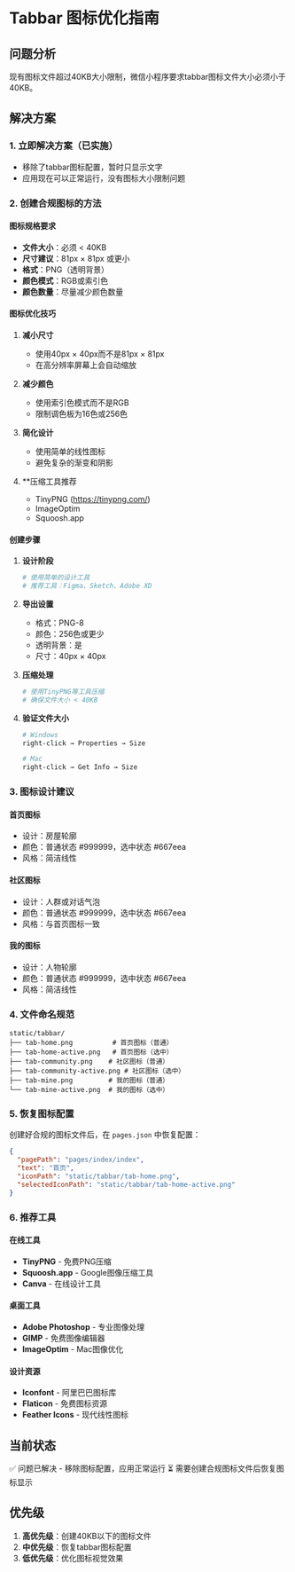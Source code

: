 # Tabbar 图标优化指南

## 问题分析
现有图标文件超过40KB大小限制，微信小程序要求tabbar图标文件大小必须小于40KB。

## 解决方案

### 1. 立即解决方案（已实施）
- 移除了tabbar图标配置，暂时只显示文字
- 应用现在可以正常运行，没有图标大小限制问题

### 2. 创建合规图标的方法

#### 图标规格要求
- **文件大小**：必须 < 40KB
- **尺寸建议**：81px × 81px 或更小
- **格式**：PNG（透明背景）
- **颜色模式**：RGB或索引色
- **颜色数量**：尽量减少颜色数量

#### 图标优化技巧

1. **减小尺寸**
   - 使用40px × 40px而不是81px × 81px
   - 在高分辨率屏幕上会自动缩放

2. **减少颜色**
   - 使用索引色模式而不是RGB
   - 限制调色板为16色或256色

3. **简化设计**
   - 使用简单的线性图标
   - 避免复杂的渐变和阴影

4. **压缩工具推荐
   - TinyPNG (https://tinypng.com/)
   - ImageOptim
   - Squoosh.app

#### 创建步骤

1. **设计阶段**
   ```bash
   # 使用简单的设计工具
   # 推荐工具：Figma、Sketch、Adobe XD
   ```

2. **导出设置**
   - 格式：PNG-8
   - 颜色：256色或更少
   - 透明背景：是
   - 尺寸：40px × 40px

3. **压缩处理**
   ```bash
   # 使用TinyPNG等工具压缩
   # 确保文件大小 < 40KB
   ```

4. **验证文件大小**
   ```bash
   # Windows
   right-click → Properties → Size
   
   # Mac
   right-click → Get Info → Size
   ```

### 3. 图标设计建议

#### 首页图标
- 设计：房屋轮廓
- 颜色：普通状态 #999999，选中状态 #667eea
- 风格：简洁线性

#### 社区图标  
- 设计：人群或对话气泡
- 颜色：普通状态 #999999，选中状态 #667eea
- 风格：与首页图标一致

#### 我的图标
- 设计：人物轮廓
- 颜色：普通状态 #999999，选中状态 #667eea
- 风格：简洁线性

### 4. 文件命名规范

```
static/tabbar/
├── tab-home.png          # 首页图标（普通）
├── tab-home-active.png   # 首页图标（选中）
├── tab-community.png    # 社区图标（普通）
├── tab-community-active.png # 社区图标（选中）
├── tab-mine.png         # 我的图标（普通）
└── tab-mine-active.png  # 我的图标（选中）
```

### 5. 恢复图标配置

创建好合规的图标文件后，在 `pages.json` 中恢复配置：

```json
{
  "pagePath": "pages/index/index",
  "text": "首页",
  "iconPath": "static/tabbar/tab-home.png",
  "selectedIconPath": "static/tabbar/tab-home-active.png"
}
```

### 6. 推荐工具

#### 在线工具
- **TinyPNG** - 免费PNG压缩
- **Squoosh.app** - Google图像压缩工具
- **Canva** - 在线设计工具

#### 桌面工具
- **Adobe Photoshop** - 专业图像处理
- **GIMP** - 免费图像编辑器
- **ImageOptim** - Mac图像优化

#### 设计资源
- **Iconfont** - 阿里巴巴图标库
- **Flaticon** - 免费图标资源
- **Feather Icons** - 现代线性图标

## 当前状态
✅ 问题已解决 - 移除图标配置，应用正常运行
⏳ 需要创建合规图标文件后恢复图标显示

## 优先级
1. **高优先级**：创建40KB以下的图标文件
2. **中优先级**：恢复tabbar图标配置
3. **低优先级**：优化图标视觉效果